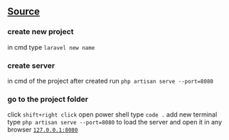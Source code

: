 ## [Source](https://laracasts.com/series/laravel-6-from-scratch)

### create new project 

in cmd type `laravel new name`

### create server
in cmd of the project after created run `php artisan serve --port=8080`

### go to the project folder 
click `shift+right click`
open power shell
type `code .`
add new terminal 
type `php artisan serve --port=8080` to load the server and open it in any browser [`127.0.0.1:8080`](http://127.0.0.1:8080)


